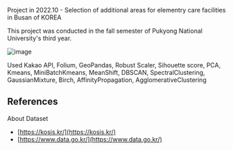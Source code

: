 Project in 2022.10 - Selection of additional areas for elementry care facilities in Busan of KOREA

This project was conducted in the fall semester of Pukyong National University's third year.

![image](https://user-images.githubusercontent.com/98952505/209720992-c37b251c-2859-46ff-8a94-bf49d816ebe5.png)

Used Kakao API, Folium, GeoPandas, Robust Scaler, Sihouette score, PCA, Kmeans, MiniBatchKmeans, MeanShift, DBSCAN, SpectralClustering, GaussianMixture, Birch, AffinityPropagation, AgglomerativeClustering

## References

About Dataset

- [https://kosis.kr/](https://kosis.kr/)
- [https://www.data.go.kr/](https://www.data.go.kr/)
